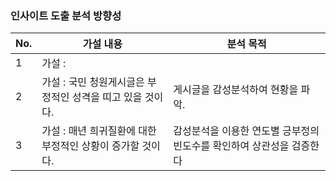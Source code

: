### 인사이트 도출 분석 방향성

|No.|가설 내용|분석 목적|
|--|--|--|
|1|가설 : ||
|2|가설 : 국민 청원게시글은 부정적인 성격을 띠고 있을 것이다.|게시글을 감성분석하여 현황을 파악.|
|3|가설 : 매년 희귀질환에 대한 부정적인 상황이 증가할 것이다.|감성분석을 이용한 연도별 긍부정의 빈도수를 확인하여 상관성을 검증한다|